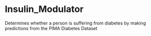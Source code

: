 # Insulin_Modulator
Determines whether a person is suffering from diabetes by making predictions from the PIMA Diabetes Dataset
